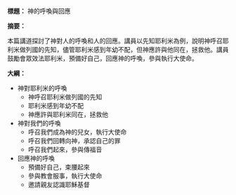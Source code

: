 **標題：** 神的呼喚與回應

**摘要：**

本篇講道探討了神對人的呼喚和人的回應。講員以先知耶利米為例，說明神呼召耶利米做列國的先知，儘管耶利米感到年幼不配，但神應許與他同在，拯救他。講員鼓勵會眾效法耶利米，預備好自己，回應神的呼喚，參與執行大使命。

**大綱：**

* 神對耶利米的呼喚
    * 神呼召耶利米做列國的先知
    * 耶利米感到年幼不配
    * 神應許與耶利米同在，拯救他
* 神對我們的呼喚
    * 呼召我們成為神的兒女，執行大使命
    * 呼召我們回轉向神，承認自己的罪
    * 呼召我們起來，參與傳福音
* 回應神的呼喚
    * 預備好自己，束腰起來
    * 參與教會服事，執行大使命
    * 邀請親友認識耶穌基督
